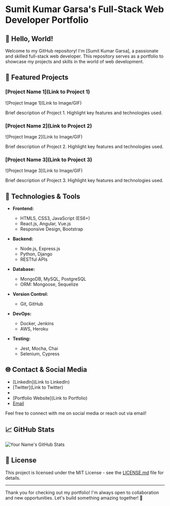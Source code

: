 # Sumit Kumar Garsa's Full-Stack Web Developer Portfolio

## 👋 Hello, World!

Welcome to my GitHub repository! I'm [Sumit Kumar Garsa], a passionate and skilled full-stack web developer. This repository serves as a portfolio to showcase my projects and skills in the world of web development.

## 🚀 Featured Projects

### [Project Name 1](Link to Project 1)
![Project Image 1](Link to Image/GIF)

Brief description of Project 1. Highlight key features and technologies used.

### [Project Name 2](Link to Project 2)
![Project Image 2](Link to Image/GIF)

Brief description of Project 2. Highlight key features and technologies used.

### [Project Name 3](Link to Project 3)
![Project Image 3](Link to Image/GIF)

Brief description of Project 3. Highlight key features and technologies used.

## 🔧 Technologies & Tools

- **Frontend:**
  - HTML5, CSS3, JavaScript (ES6+)
  - React.js, Angular, Vue.js
  - Responsive Design, Bootstrap

- **Backend:**
  - Node.js, Express.js
  - Python, Django
  - RESTful APIs

- **Database:**
  - MongoDB, MySQL, PostgreSQL
  - ORM: Mongoose, Sequelize

- **Version Control:**
  - Git, GitHub

- **DevOps:**
  - Docker, Jenkins
  - AWS, Heroku

- **Testing:**
  - Jest, Mocha, Chai
  - Selenium, Cypress

## 🌐 Contact & Social Media

- [LinkedIn](Link to LinkedIn)
- [Twitter](Link to Twitter)
- <i className="ci ci-leetcode ci-2x"></i>
- [Portfolio Website](Link to Portfolio)
- [Email](mailto:your.email@example.com)

Feel free to connect with me on social media or reach out via email!

## 📈 GitHub Stats

![Your Name's GitHub Stats](https://github-readme-stats.vercel.app/api?username=your-username&show_icons=true&count_private=true&hide=issues,contribs)

## 📝 License

This project is licensed under the MIT License - see the [LICENSE.md](LICENSE.md) file for details.

---

Thank you for checking out my portfolio! I'm always open to collaboration and new opportunities. Let's build something amazing together! 🚀
